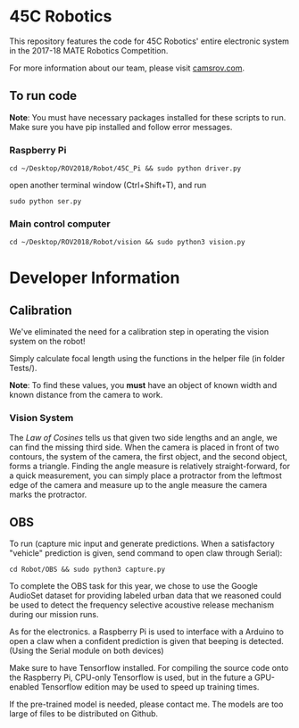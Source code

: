 # 45C Robotics

This repository features the code for 45C Robotics' entire electronic system in the 2017-18 MATE Robotics Competition. 

For more information about our team, please visit [camsrov.com](http://camsrov.com).

## To run code

**Note**: You must have necessary packages installed for these scripts to run. Make sure you have pip installed and follow error messages.

### Raspberry Pi

`cd ~/Desktop/ROV2018/Robot/45C_Pi && sudo python driver.py`

open another terminal window (Ctrl+Shift+T), and run 

`sudo python ser.py`

### Main control computer

`cd ~/Desktop/ROV2018/Robot/vision && sudo python3 vision.py`

# Developer Information

## Calibration

We've eliminated the need for a calibration step in operating the vision system on the robot!

Simply calculate focal length using the functions in the helper file (in folder Tests/).

**Note**: To find these values, you **must** have an object of known width and known distance from the camera to work. 

### Vision System

The *Law of Cosines* tells us that given two side lengths and an angle, we can find the missing third side. When the camera is placed in front of two contours, the system of the camera, the first object, and the second object, forms a triangle. Finding the angle measure is relatively straight-forward, for a quick measurement, you can simply place a protractor from the leftmost edge of the camera and measure up to the angle measure the camera marks the protractor.  

## OBS

To run (capture mic input and generate predictions. When a satisfactory "vehicle" prediction is given, send command to open claw through Serial):

`
    cd Robot/OBS && sudo python3 capture.py
`

To complete the OBS task for this year, we chose to use the Google AudioSet dataset for providing labeled urban data that we reasoned could be used to detect the frequency selective acoustive release mechanism during our mission runs.

As for the electronics. a Raspberry Pi is used to interface with a Arduino to open a claw when a confident prediction is given that beeping is detected. (Using the Serial module on both devices)

Make sure to have Tensorflow installed. For compiling the source code onto the Raspberry Pi, CPU-only Tensorflow is used, but in the future a GPU-enabled Tensorflow edition may be used to speed up training times.

If the pre-trained model is needed, please contact me. The models are too large of files to be distributed on Github. 

